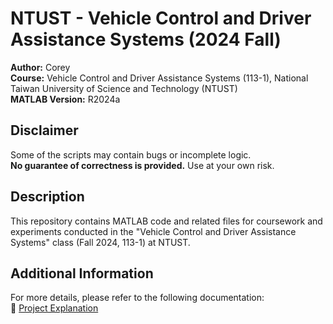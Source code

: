 # NTUST - Vehicle Control and Driver Assistance Systems (2024 Fall)

**Author:** Corey  
**Course:** Vehicle Control and Driver Assistance Systems (113-1), National Taiwan University of Science and Technology (NTUST)  
**MATLAB Version:** R2024a  

## Disclaimer
Some of the scripts may contain bugs or incomplete logic.  
**No guarantee of correctness is provided.** Use at your own risk.

## Description
This repository contains MATLAB code and related files for coursework and experiments conducted in the "Vehicle Control and Driver Assistance Systems" class (Fall 2024, 113-1) at NTUST.

## Additional Information
For more details, please refer to the following documentation:  
🔗 [Project Explanation](https://youtu.be/vKB2Lg-IM3I?si=VeW5U2MJo5LzlT4W)




